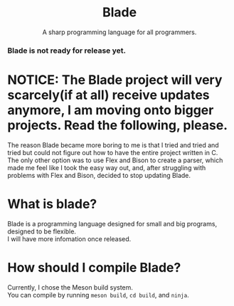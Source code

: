 <h1 align="center">Blade</h1>
<p align="center">A sharp programming language for all programmers.</p>

### Blade is not ready for release yet.

# NOTICE: The Blade project will very scarcely(if at all) receive updates anymore, I am moving onto bigger projects. Read the following, please.
The reason Blade became more boring to me is that I tried and tried and tried but could not figure out how to have the entire project written in C.\
The only other option was to use Flex and Bison to create a parser, which made me feel like I took the easy way out, and, after struggling with problems with Flex and Bison, decided to stop updating Blade.

# What is blade?
Blade is a programming language designed for small and big programs, designed to be flexible.\
I will have more infomation once released.



# How should I compile Blade? 
Currently, I chose the Meson build system.\
You can compile by running `meson build`, `cd build`, and `ninja`.


